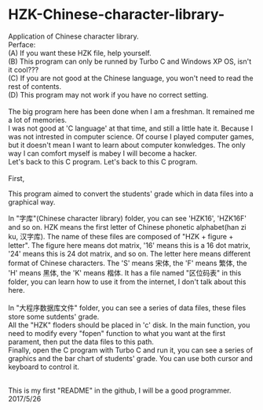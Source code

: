 # HZK-Chinese-character-library-
Application of Chinese character library.<br>
Perface:<br>
(A) If you want these HZK file, help yourself.<br>
(B) This program can only be runned by Turbo C and Windows XP OS, isn't it cool???<br>
(C) If you are not good at the Chinese language, you won't need to read the rest of contents.<br>
(D) This program may not work if you have no correct setting.<br>
<br>
The big program here has been done when I am a freshman. It remained me a lot of memories.<br>
I was not good at 'C language' at that time, and still a little hate it. Because I was not intrested in computer science. Of course I played computer games, but it doesn't mean I want to learn about computer konwledges. The only way I can comfort myself is mabey I will become a hacker. 
<br>
Let's back to this C program. Let's back to this C program. <br>
<br>
First, 

This program aimed to convert the students' grade which in data files into a graphical way.<br>

In "字库"(Chinese character library) folder, you can see 'HZK16', 'HZK16F' and so on. HZK means the first letter of Chinese phonetic alphabet(han zi ku, 汉字库). The name of these files are composed of "HZK + figure + letter". The figure here means dot matrix, '16' means this is a 16 dot matrix, '24' means this is 24 dot matrix, and so on. The letter here means different format of Chinese characters. The 'S' means 宋体, the 'F' means 繁体, the 'H' means 黑体, the 'K' means 楷体. It has a file named "区位码表" in this folder, you can learn how to use it from the internet, I don't talk about this here.<br><br>
In "大程序数据库文件" folder, you can see a series of data files, these files store some sutdents' grade. <br>
All the "HZK" floders should be placed in 'c' disk.
In the main function, you need to modify every "fopen" function to what you want at the first parament, then put the data files to this path. <br>
Finally, open the C program with Turbo C and run it, you can see a series of graphics and the bar chart of students' grade. You can use both cursor and keyboard to control it. <br><br>

This is my first "README" in the github, I will be a good programmer.
2017/5/26

